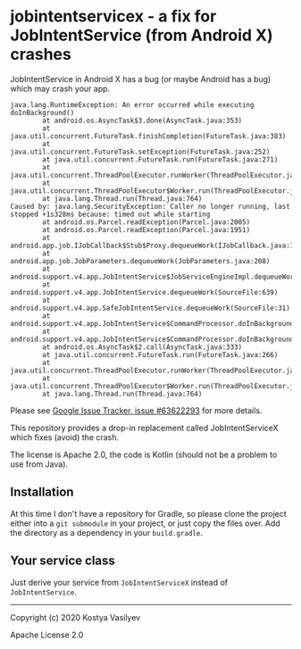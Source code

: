 # jobintentservicex - a fix for JobIntentService (from Android X) crashes

JobIntentService in Android X has a bug (or maybe Android has a bug) which
may crash your app.

```
java.lang.RuntimeException: An error occurred while executing doInBackground()
        at android.os.AsyncTask$3.done(AsyncTask.java:353)
        at java.util.concurrent.FutureTask.finishCompletion(FutureTask.java:383)
        at java.util.concurrent.FutureTask.setException(FutureTask.java:252)
        at java.util.concurrent.FutureTask.run(FutureTask.java:271)
        at java.util.concurrent.ThreadPoolExecutor.runWorker(ThreadPoolExecutor.java:1162)
        at java.util.concurrent.ThreadPoolExecutor$Worker.run(ThreadPoolExecutor.java:636)
        at java.lang.Thread.run(Thread.java:764)
Caused by: java.lang.SecurityException: Caller no longer running, last stopped +1s328ms because: timed out while starting
        at android.os.Parcel.readException(Parcel.java:2005)
        at android.os.Parcel.readException(Parcel.java:1951)
        at android.app.job.IJobCallback$Stub$Proxy.dequeueWork(IJobCallback.java:191)
        at android.app.job.JobParameters.dequeueWork(JobParameters.java:208)
        at android.support.v4.app.JobIntentService$JobServiceEngineImpl.dequeueWork(SourceFile:314)
        at android.support.v4.app.JobIntentService.dequeueWork(SourceFile:639)
        at android.support.v4.app.SafeJobIntentService.dequeueWork(SourceFile:31)
        at android.support.v4.app.JobIntentService$CommandProcessor.doInBackground(SourceFile:389)
        at android.support.v4.app.JobIntentService$CommandProcessor.doInBackground(SourceFile:382)
        at android.os.AsyncTask$2.call(AsyncTask.java:333)
        at java.util.concurrent.FutureTask.run(FutureTask.java:266)
        at java.util.concurrent.ThreadPoolExecutor.runWorker(ThreadPoolExecutor.java:1162)
        at java.util.concurrent.ThreadPoolExecutor$Worker.run(ThreadPoolExecutor.java:636)
        at java.lang.Thread.run(Thread.java:764)
```

Please see [Google Issue Tracker, issue #63622293](https://issuetracker.google.com/issues/63622293) for more details.

This repository provides a drop-in replacement called JobIntentServiceX which fixes
(avoid) the crash.

The license is Apache 2.0, the code is Kotlin (should not be a problem to use
from Java).

## Installation

At this time I don't have a repository for Gradle, so please clone the project
either into a `git submodule` in your project, or just copy the files over. Add
the directory as a dependency in your `build.gradle`.

## Your service class

Just derive your service from `JobIntentServiceX` instead of `JobIntentService`. 

---

Copyright (c) 2020 Kostya Vasilyev

Apache License 2.0
